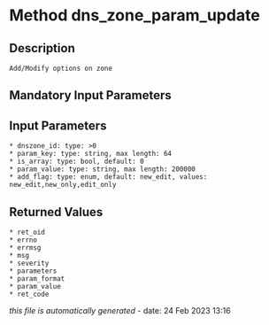 # Method dns_zone_param_update

## Description
	Add/Modify options on zone

## Mandatory Input Parameters

## Input Parameters
	* dnszone_id: type: >0
	* param_key: type: string, max length: 64
	* is_array: type: bool, default: 0
	* param_value: type: string, max length: 200000
	* add_flag: type: enum, default: new_edit, values: new_edit,new_only,edit_only

## Returned Values
	* ret_oid
	* errno
	* errmsg
	* msg
	* severity
	* parameters
	* param_format
	* param_value
	* ret_code


*this file is automatically generated* - date: 24 Feb 2023 13:16